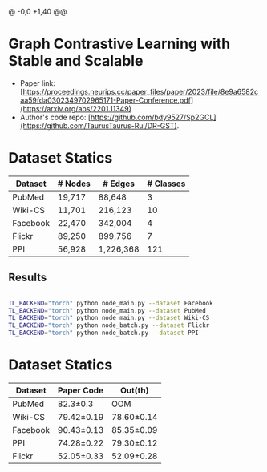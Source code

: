 @ -0,0 +1,40 @@
# Graph Contrastive Learning with Stable and Scalable

- Paper link: [https://proceedings.neurips.cc/paper_files/paper/2023/file/8e9a6582caa59fda0302349702965171-Paper-Conference.pdf](https://arxiv.org/abs/2201.11349)
- Author's code repo: [https://github.com/bdy9527/Sp2GCL](https://github.com/TaurusTaurus-Rui/DR-GST).

# Dataset Statics

| Dataset  | # Nodes | # Edges  | # Classes |
|----------|---------|----------|-----------|
| PubMed   | 19,717  | 88,648   | 3         |
| Wiki-CS  | 11,701  | 216,123  | 10        |
| Facebook | 22,470  | 342,004  | 4         |
| Flickr   | 89,250  | 899,756  | 7         |
| PPI      | 56,928  | 1,226,368| 121       |



Results
-------

```bash

TL_BACKEND="torch" python node_main.py --dataset Facebook 
TL_BACKEND="torch" python node_main.py --dataset PubMed 
TL_BACKEND="torch" python node_main.py --dataset Wiki-CS
TL_BACKEND="torch" python node_batch.py --dataset Flickr
TL_BACKEND="torch" python node_batch.py --dataset PPI
```


# Dataset Statics

| Dataset  | Paper Code | Out(th)    |
|----------|------|------------|
| PubMed     | 82.3±0.3 | OOM        |
| Wiki-CS | 79.42±0.19 | 78.60±0.14 |
| Facebook   | 90.43±0.13 | 85.35±0.09 | 
| PPI | 74.28±0.22 | 79.30±0.12 |
| Flickr   |  52.05±0.33 | 52.09±0.28 |
